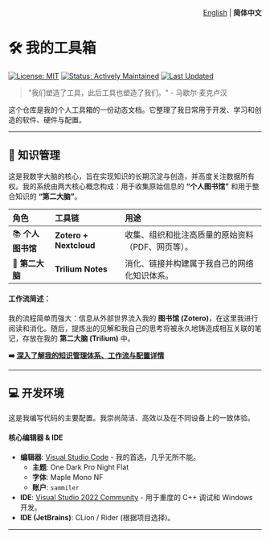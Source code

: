 <p align="right">
  <a href="./README.md">English</a> | <b>简体中文</b>
</p>

# 🛠️ 我的工具箱

[![License: MIT](https://img.shields.io/badge/License-MIT-yellow.svg)](https://opensource.org/licenses/MIT)
[![Status: Actively Maintained](https://img.shields.io/badge/Status-Actively%20Maintained-brightgreen)](https://github.com/your-username/my-toolkit)
[![Last Updated](https://img.shields.io/github/last-commit/sammiler/my-toolkit)](https://github.com/your-username/my-toolkit/commits/main)

> "我们塑造了工具，此后工具也塑造了我们。" - 马歇尔·麦克卢汉

这个仓库是我的个人工具箱的一份动态文档。它整理了我日常用于开发、学习和创造的软件、硬件与配置。

---

## 🧠 知识管理

这是我数字大脑的核心，旨在实现知识的长期沉淀与创造，并高度关注数据所有权。我的系统由两大核心概念构成：用于收集原始信息的 **“个人图书馆”** 和用于整合知识的 **“第二大脑”**。

| 角色 | 工具链 | 用途 |
| :--- | :--- | :--- |
| 📚 **个人图书馆** | **Zotero + Nextcloud** | 收集、组织和批注高质量的原始资料（PDF、网页等）。 |
| 🧠 **第二大脑** | **Trilium Notes** | 消化、链接并构建属于我自己的网络化知识体系。 |

#### 工作流简述：
我的流程简单而强大：信息从外部世界流入我的 **图书馆 (Zotero)**，在这里我进行阅读和消化。随后，提炼出的见解和我自己的思考将被永久地铸造成相互关联的笔记，存放在我的 **第二大脑 (Trilium)** 中。

**➡️ [深入了解我的知识管理体系、工作流与配置详情](./docs/knowledge-management_zh-CN.md)**

---

## 💻 开发环境

这是我编写代码的主要配置。我崇尚简洁、高效以及在不同设备上的一致体验。

#### 核心编辑器 & IDE
*   **编辑器**: [Visual Studio Code](https://code.visualstudio.com/) - 我的首选，几乎无所不能。
    *   **主题**: One Dark Pro Night Flat
    *   **字体**:   Maple Mono NF
    *   **账户**: `sammiler`
*   **IDE**: [Visual Studio 2022 Community](https://visualstudio.microsoft.com/) - 用于重度的 C++ 调试和 Windows 开发。
*   **IDE (JetBrains)**: CLion / Rider (根据项目选择)。

---